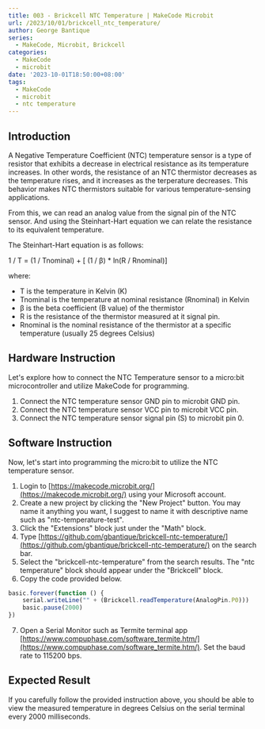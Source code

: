 ```yaml
---
title: 003 - Brickcell NTC Temperature | MakeCode Microbit
url: /2023/10/01/brickcell_ntc_temperature/
author: George Bantique
series:
  - MakeCode, Microbit, Brickcell
categories:
  - MakeCode
  - microbit
date: '2023-10-01T18:50:00+08:00'
tags:
  - MakeCode
  - microbit
  - ntc temperature
---
```



## **Introduction**

A Negative Temperature Coefficient (NTC) temperature sensor is a type of resistor that exhibits a decrease in electrical resistance as its temperature increases. In other words, the resistance of an NTC thermistor decreases as the temperature rises, and it increases as the terperature decreases. This behavior makes NTC thermistors suitable for various temperature-sensing applications.

From this, we can read an analog value from the signal pin of the NTC sensor. And using the Steinhart-Hart equation we can relate the resistance to its equivalent temperature.

The Steinhart-Hart equation is as follows:

1 / T = (1 / Tnominal) + [ (1 / β) * ln(R / Rnominal)]

where:
- T is the temperature in Kelvin (K)
- Tnominal is the temperature at nominal resistance (Rnominal) in Kelvin
- β is the beta coefficient (B value) of the thermistor
- R is the resistance of the thermistor measured at it signal pin.
- Rnominal is the nominal resistance of the thermistor at a specific temperature (usually 25 degrees Celsius)

## **Hardware Instruction**

Let's explore how to connect the NTC Temperature sensor to a micro:bit microcontroller and utilize MakeCode for programming.

1. Connect the NTC temperature sensor GND pin to microbit GND pin.
2. Connect the NTC temperature sensor VCC pin to microbit VCC pin.
3. Connect the NTC temperature sensor signal pin (S) to microbit pin 0.

## **Software Instruction**

Now, let's start into programming the micro:bit to utilize the NTC temperature sensor.

1. Login to [https://makecode.microbit.org/](https://makecode.microbit.org/) using your Microsoft account.
2. Create a new project by clicking the "New Project" button. You may name it anything you want, I suggest to name it with descriptive name such as "ntc-temperature-test".
3. Click the "Extensions" block just under the "Math" block.
4. Type [https://github.com/gbantique/brickcell-ntc-temperature/](https://github.com/gbantique/brickcell-ntc-temperature/) on the search bar.
5. Select the "brickcell-ntc-temperature" from the search results. The "ntc temperature" block should appear under the "Brickcell" block.
6. Copy the code provided below.

```ts
basic.forever(function () {
    serial.writeLine("" + (Brickcell.readTemperature(AnalogPin.P0)))
    basic.pause(2000)
})
```
7. Open a Serial Monitor such as Termite terminal app [https://www.compuphase.com/software_termite.htm/](https://www.compuphase.com/software_termite.htm/). Set the baud rate to 115200 bps.

## **Expected Result**

If you carefully follow the provided instruction above, you should be able to view the measured temperature in degrees Celsius on the serial terminal every 2000 milliseconds.

